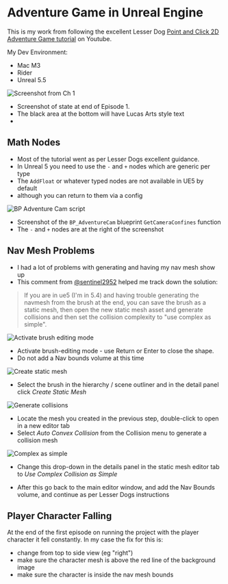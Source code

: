 # Adventure Game in Unreal Engine

This is my work from following the excellent Lesser Dog [Point and Click 2D Adventure Game tutorial](https://www.youtube.com/watch?v=sEy3c5JcLys&t=7s) on Youtube.

My Dev Environment:

* Mac M3
* Rider
* Unreal 5.5

![Screenshot from Ch 1](Ep1-screenshot.png)

* Screenshot of state at end of Episode 1.
* The black area at the bottom will have Lucas Arts style text
* 
## Math Nodes

* Most of the tutorial went as per Lesser Dogs excellent guidance.
* In Unreal 5 you need to use the `-` and `+` nodes which are generic per type
* The `AddFloat` or whatever typed nodes are not available in UE5 by default
* although you can return to them via a config

![BP Adventure Cam script](bp-adventure-cam-blueprint-script.png)

* Screenshot of the `BP_AdventureCam` blueprint `GetCameraConfines` function
* The `-` and `+` nodes are at the right of the screenshot

## Nav Mesh Problems

* I had a lot of problems with generating and having my nav mesh show up
* This comment from [@sentinel2952](https://www.youtube.com/@sentinel2592) helped me track down the solution:

> If you are in ue5 (I'm in 5.4) and having trouble generating the navmesh from the brush at the end, 
> you can save the brush as a static mesh, then open the new static mesh asset and generate collisions 
> and then set the collision complexity to "use complex as simple".

![Activate brush editing mode](images/activate-brush-editing.png)

* Activate brush-editing mode - use Return or Enter to close the shape.
* Do not add a Nav bounds volume at this time

![Create static mesh](images/create-static-mesh.png)

* Select the brush in the hierarchy / scene outliner and in the detail panel click _Create Static Mesh_

![Generate collisions](images/generate-collision.png)

* Locate the mesh you created in the previous step, double-click to open in a new editor tab
* Select _Auto Convex Collision_ from the Collision menu to generate a collision mesh

![Complex as simple](images/complex-as-simple.png)

* Change this drop-down in the details panel in the static mesh editor tab to _Use Complex Collision as Simple_

* After this go back to the main editor window, and add the Nav Bounds volume, and continue as per Lesser Dogs instructions

## Player Character Falling

At the end of the first episode on running the project with the player character it fell constantly. In 
my case the fix for this is:

* change from top to side view (eg "right") 
* make sure the character mesh is above the red line of the background image
* make sure the character is inside the nav mesh bounds

